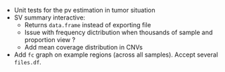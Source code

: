 + Unit tests for the pv estimation in tumor situation
+ SV summary interactive:
    + Returns `data.frame` instead of exporting file
    + Issue with frequency dictribution when thousands of sample and proportion view ?
    + Add mean coverage distribution in CNVs
+ Add `fc` graph on example regions (across all samples). Accept several `files.df`.